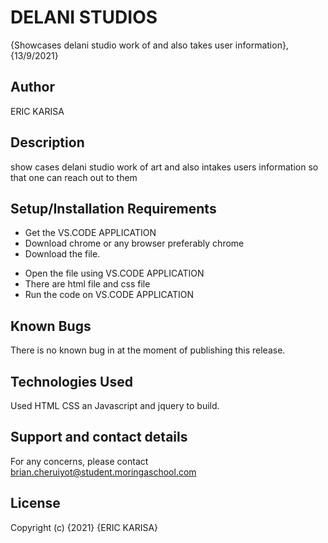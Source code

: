 # DELANI STUDIOS
{Showcases delani studio work of and also takes user information}, {13/9/2021}
## Author
 ERIC KARISA
## Description
show cases delani studio work of art and also intakes users information so that one can reach out to them
## Setup/Installation Requirements
+ Get the VS.CODE APPLICATION
+ Download chrome or any browser preferably chrome
+ Download the file.
- Open the file using VS.CODE APPLICATION
- There are html file and css file
- Run the code on VS.CODE APPLICATION
## Known Bugs
There is no known bug in at the moment of publishing this release.
## Technologies Used
Used HTML CSS an Javascript and jquery to build.
## Support and contact details
For any concerns, please contact brian.cheruiyot@student.moringaschool.com
## License
Copyright (c) {2021} {ERIC KARISA}